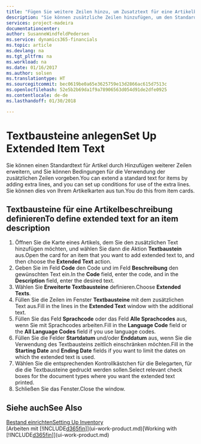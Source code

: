 ```yaml
---
title: "Fügen Sie weitere Zeilen hinzu, um Zusatztext für eine Artikelbeschreibung zu definieren| Microsoft Docs"
description: "Sie können zusätzliche Zeilen hinzufügen, um den Standardtext zu erweitern, der einen Artikel enthält."
services: project-madeira
documentationcenter: 
author: SusanneWindfeldPedersen
ms.service: dynamics365-financials
ms.topic: article
ms.devlang: na
ms.tgt_pltfrm: na
ms.workload: na
ms.date: 01/16/2017
ms.author: solsen
ms.translationtype: HT
ms.sourcegitcommit: bec0619be0a65e3625759e13d2866ac615d7513c
ms.openlocfilehash: 52e5b2b69da1f9a78906563d054d91de2dfe0925
ms.contentlocale: de-de
ms.lasthandoff: 01/30/2018

---
```

# <a name="set-up-extended-item-text"></a><span data-ttu-id="87374-103">Textbausteine anlegen</span><span class="sxs-lookup"><span data-stu-id="87374-103">Set Up Extended Item Text</span></span>
<span data-ttu-id="87374-104">Sie können einen Standardtext für Artikel durch Hinzufügen weiterer Zeilen erweitern, und Sie können Bedingungen für die Verwendung der zusätzlichen Zeilen vorgeben.</span><span class="sxs-lookup"><span data-stu-id="87374-104">You can extend a standard text for items by adding extra lines, and you can set up conditions for use of the extra lines.</span></span> <span data-ttu-id="87374-105">Sie können dies von Ihrem Artikelkarten aus tun.</span><span class="sxs-lookup"><span data-stu-id="87374-105">You do this from item cards.</span></span>

## <a name="to-define-extended-text-for-an-item-description"></a><span data-ttu-id="87374-106">Textbausteine für eine Artikelbeschreibung definieren</span><span class="sxs-lookup"><span data-stu-id="87374-106">To define extended text for an item description</span></span>
1. <span data-ttu-id="87374-107">Öffnen Sie die Karte eines Artikels, dem Sie den zusätzlichen Text hinzufügen möchten, und wählen Sie dann die Aktion **Textbaustein** aus.</span><span class="sxs-lookup"><span data-stu-id="87374-107">Open the card for an item that you want to add extended text to, and then choose the **Extended Text** action.</span></span>
2. <span data-ttu-id="87374-108">Geben Sie im Feld **Code** den Code und im Feld **Beschreibung** den gewünschten Text ein.</span><span class="sxs-lookup"><span data-stu-id="87374-108">In the **Code** field, enter the code, and in the **Description** field, enter the desired text.</span></span>
3. <span data-ttu-id="87374-109">Wählen Sie **Erweiterte Textbausteine** definieren.</span><span class="sxs-lookup"><span data-stu-id="87374-109">Choose **Extended Texts**.</span></span>
4. <span data-ttu-id="87374-110">Füllen Sie die Zeilen im Fenster **Textbausteine** mit dem zusätzlichen Text aus.</span><span class="sxs-lookup"><span data-stu-id="87374-110">Fill in the lines in the **Extended Text** window with the additional text.</span></span>
5. <span data-ttu-id="87374-111">Füllen Sie das Feld **Sprachcode** oder das Feld **Alle Sprachcodes** aus, wenn Sie mit Sprachcodes arbeiten.</span><span class="sxs-lookup"><span data-stu-id="87374-111">Fill in the **Language Code** field or the **All Language Codes** field if you use language codes.</span></span>
6. <span data-ttu-id="87374-112">Füllen Sie die Felder **Startdatum** und/oder **Enddatum** aus, wenn Sie die Verwendung des Textbausteins zeitlich einschränken möchten.</span><span class="sxs-lookup"><span data-stu-id="87374-112">Fill in the **Starting Date** and **Ending Date** fields if you want to limit the dates on which the extended text is used.</span></span>
7. <span data-ttu-id="87374-113">Wählen Sie die entsprechenden Kontrollkästchen für die Belegarten, für die die Textbausteine gedruckt werden sollen.</span><span class="sxs-lookup"><span data-stu-id="87374-113">Select relevant check boxes for the document types where you want the extended text printed.</span></span>
8. <span data-ttu-id="87374-114">Schließen Sie das Fenster.</span><span class="sxs-lookup"><span data-stu-id="87374-114">Close the window.</span></span>

## <a name="see-also"></a><span data-ttu-id="87374-115">Siehe auch</span><span class="sxs-lookup"><span data-stu-id="87374-115">See Also</span></span>
[<span data-ttu-id="87374-116">Bestand einrichten</span><span class="sxs-lookup"><span data-stu-id="87374-116">Setting Up Inventory</span></span>](inventory-setup-inventory.md)  
<span data-ttu-id="87374-117">[Arbeiten mit [!INCLUDE[d365fin](includes/d365fin_md.md)]](ui-work-product.md)</span><span class="sxs-lookup"><span data-stu-id="87374-117">[Working with [!INCLUDE[d365fin](includes/d365fin_md.md)]](ui-work-product.md)</span></span>

